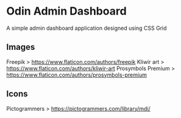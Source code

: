 # Odin Admin Dashboard

A simple admin dashboard application designed using CSS Grid

## Images

Freepik > https://www.flaticon.com/authors/freepik
Kliwir art > https://www.flaticon.com/authors/kliwir-art
Prosymbols Premium > https://www.flaticon.com/authors/prosymbols-premium

## Icons
Pictogrammers > https://pictogrammers.com/library/mdi/